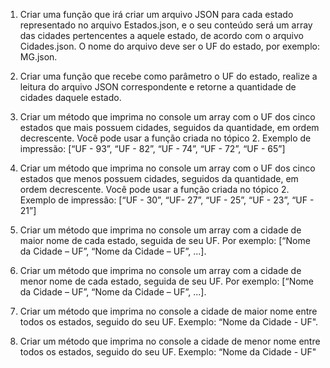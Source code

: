 1. Criar uma função que irá criar um arquivo JSON para cada estado representado no
arquivo Estados.json, e o seu conteúdo será um array das cidades pertencentes a
aquele estado, de acordo com o arquivo Cidades.json. O nome do arquivo deve ser
o UF do estado, por exemplo: MG.json.

2. Criar uma função que recebe como parâmetro o UF do estado, realize a leitura do
arquivo JSON correspondente e retorne a quantidade de cidades daquele estado.

3. Criar um método que imprima no console um array com o UF dos cinco estados
que mais possuem cidades, seguidos da quantidade, em ordem decrescente. Você
pode usar a função criada no tópico 2. Exemplo de impressão: [“UF - 93”, “UF - 82”, “UF - 74”, “UF - 72”, “UF - 65”]

4. Criar um método que imprima no console um array com o UF dos cinco estados
que menos possuem cidades, seguidos da quantidade, em ordem decrescente.
Você pode usar a função criada no tópico 2. Exemplo de impressão: [“UF - 30”, “UF- 27”, “UF - 25”, “UF - 23”, “UF - 21”]

5. Criar um método que imprima no console um array com a cidade de maior nome de
cada estado, seguida de seu UF. Por exemplo: [“Nome da Cidade – UF”, “Nome da Cidade – UF”, ...].
6. Criar um método que imprima no console um array com a cidade de menor nome
de cada estado, seguida de seu UF. Por exemplo: [“Nome da Cidade – UF”, “Nome da Cidade – UF”, ...].

7. Criar um método que imprima no console a cidade de maior nome entre todos os
estados, seguido do seu UF. Exemplo: “Nome da Cidade - UF".
8. Criar um método que imprima no console a cidade de menor nome entre todos os
estados, seguido do seu UF. Exemplo: “Nome da Cidade - UF"
